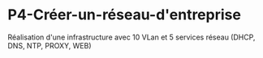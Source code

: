 # P4-Créer-un-réseau-d'entreprise
Réalisation d'une infrastructure avec 10 VLan et 5 services réseau (DHCP, DNS, NTP, PROXY, WEB)
